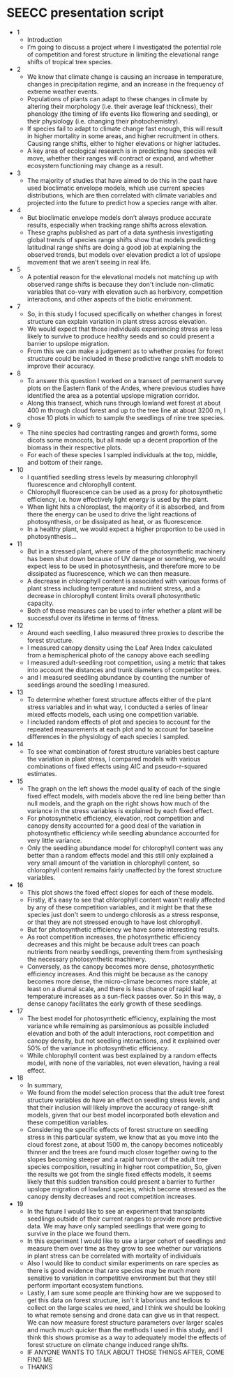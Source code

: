 # SEECC presentation script

* 1
	* Introduction
	* I’m going to discuss a project where I investigated the potential role of competition and forest structure in limiting the elevational range shifts of tropical tree species.
 * 2
 	* We know that climate change is causing an increase in temperature, changes in precipitation regime, and an increase in the frequency of extreme weather events.
	* Populations of plants can adapt to these changes in climate by altering their morphology (i.e. their average leaf thickness), their phenology (the timing of life events like flowering and seeding), or their physiology (i.e. changing their photochemistry).
	* If species fail to adapt to climate change fast enough, this will result in higher mortality in some areas, and higher recruitment in others. Causing range shifts, either to higher elevations or higher latitudes.
	* A key area of ecological research is in predicting how species will move, whether their ranges will contract or expand, and whether ecosystem functioning may change as a result.
 * 3	
 	* The majority of studies that have aimed to do this in the past have used bioclimatic envelope models, which use current species distributions, which are then correlated with climate variables and projected into the future to predict how a species range with alter.
* 4 
	* But bioclimatic envelope models don’t always produce accurate results, especially when tracking range shifts across elevation.
	* These graphs  published as part of a data synthesis investigating global trends of species range shifts show that models predicting latitudinal range shifts are doing a good job at explaining the observed trends, but models over elevation predict a lot of upslope movement that we aren’t seeing in real life.
* 5
	* A potential reason for the elevational models not matching up with observed range shifts is because they don't include non-climatic variables that co-vary with elevation such as herbivory, competition interactions, and other aspects of the biotic environment.
 * 7
 	* So, in this study I focused specifically on whether changes in forest structure can explain variation in plant stress across elevation. 
	* We would expect that those individuals experiencing stress are less likely to survive to produce healthy seeds and so could present a barrier to upslope migration.
	* From this we can make a judgement as to whether proxies for forest structure could be included in these predictive range shift models to improve their accuracy.
* 8
	* To answer this question I worked on a transect of permanent survey plots on the Eastern flank of the Andes, where previous studies have identified the area as a potential upslope migration corridor.
	* Along this transect, which runs through lowland wet forest at about 400 m through cloud forest and up to the tree line at about 3200 m, I chose 10 plots in which to sample the seedlings of nine tree species.
* 9
	* The nine species had contrasting ranges and growth forms, some dicots some monocots, but all made up a decent proportion of the biomass in their respective plots.
	* For each of these species I sampled individuals at the top, middle, and bottom of their range.
* 10
	* I quantified seedling stress levels by measuring chlorophyll fluorescence and chlorophyll content.
	* Chlorophyll fluorescence can be used as a proxy for photosynthetic efficiency, i.e. how effectively light energy is used by the plant. 
	* When light hits a chloroplast, the majority of it is absorbed, and from there the energy can be used to drive the light reactions of photosynthesis, or be dissipated as heat, or as fluorescence.
	* In a healthy plant, we would expect a higher proportion to be used in photosynthesis...
* 11
	* But in a stressed plant, where some of the photosynthetic machinery has been shut down because of UV damage or something, we would expect less to be used in photosynthesis, and therefore more to be dissipated as fluorescence, which we can then measure.
	* A decrease in chlorophyll content is associated with various forms of plant stress including temperature and nutrient stress, and a decrease in chlorophyll content limits overall photosynthetic capacity.
	* Both of these measures can be used to infer whether a plant will be successful over its lifetime in terms of fitness.
* 12
	* Around each seedling, I also measured three proxies to describe the forest structure. 
	* I measured canopy density using the Leaf Area Index calculated from a hemispherical photo of the canopy above each seedling
	* I measured adult-seedling root competition, using  a metric that takes into account the distances and trunk diameters of competitor trees.
	* and I measured seedling abundance by counting the number of seedlings around the seedling I measured.
* 13
	* To determine whether forest structure affects either of the plant stress variables and in what way, I conducted a series of linear mixed effects models, each using one competition variable.
	* I included random effects of plot and species to account for the repeated measurements at each plot and to account for baseline differences in the physiology of each species I sampled.
* 14
	* To see what combination of forest structure variables best capture the variation in plant stress, I compared models with various combinations of fixed effects using AIC and pseudo-r-squared estimates.
* 15
	* The graph on the left shows the model quality of each of the single fixed effect models,  with models above the red line being better than null models, and the graph on the right shows how much of the variance in the stress variables is explained by each fixed effect.
	* For photosynthetic efficiency, elevation, root competition and canopy density accounted for a good deal of the variation in photosynthetic efficiency while seedling abundance accounted for very little variance.
	* Only the seedling abundance model for chlorophyll content was any better than a random effects model and this still only explained a very small amount of the variation in chlorophyll content, so chlorophyll content remains fairly unaffected by the forest structure variables.
* 16
	* This plot shows the fixed effect slopes for each of these models.
	* Firstly, it's easy to see that chlorophyll content wasn't really affected by any of these competition variables, and it might be that these species just don't seem to undergo chlorosis as a stress response, or that they are not stressed enough to have lost chlorophyll.
	* But for photosynthetic efficiency we have some interesting results.
	* As root competition increases, the photosynthetic efficiency decreases and this might be because adult trees can poach nutrients from nearby seedlings, preventing them from synthesising the necessary photosynthetic machinery.
	* Conversely, as the canopy becomes more dense, photosynthetic efficiency increases. And this might be because as the canopy becomes more dense, the micro-climate becomes more stable, at least on a diurnal scale, and there is less chance of rapid leaf temperature increases as a sun-fleck passes over. So in this way, a dense canopy facilitates the early growth of these seedlings.
* 17
	* The best model for photosynthetic efficiency, explaining the most variance while remaining as parsimonious as possible included elevation and both of the adult interactions, root competition and canopy density, but not seedling interactions, and it explained over 50% of the variance in photosynthetic efficiency.
	* While chlorophyll content was best explained by a random effects model, with none of the variables, not even elevation, having a real effect.
* 18	* In summary,	* We found from the model selection process that the adult tree forest structure variables do have an effect on seedling stress levels, and that their inclusion will likely improve the accuracy of range-shift models, given that our best model incorporated both elevation and these competition variables.
	* Considering the specific effects of forest structure on seedling stress in this particular system, we know that as you move into the cloud forest zone, at about 1500 m, the canopy becomes noticeably thinner and the trees are found much closer together owing to the slopes becoming steeper and a rapid turnover of the adult tree species composition, resulting in higher root competition, So, given the results we got from the single fixed effects models, it seems likely that this sudden transition could present a barrier to further upslope migration of lowland species, which become stressed as the canopy density decreases and root competition increases.
* 19
	* In the future I would like to see an experiment that transplants seedlings outside of their current ranges to provide more predictive data. We may have only sampled seedlings that were going to survive in the place we found them.	* In this experiment I would like to use a larger cohort of seedlings and measure them over time as they grow to see whether our variations in plant stress can be correlated with mortality of individuals	* Also I would like to conduct similar experiments on rare species as there is good evidence that rare species may be much more sensitive to variation in competitive environment but that they still perform important ecosystem functions.
	* Lastly, I am sure some people are thinking how are we supposed to get this data on forest structure, isn't it laborious and tedious to collect on the large scales we need, and I think we should be looking to what remote sensing and drone data can give us in that respect. We can now measure forest structure parameters over larger scales and much much quicker than the methods I used in this study, and I think this shows promise as a way to adequately model the effects of forest structure on climate change induced range shifts.
	* IF ANYONE WANTS TO TALK ABOUT THOSE THINGS AFTER, COME FIND ME
	*  THANKS 




